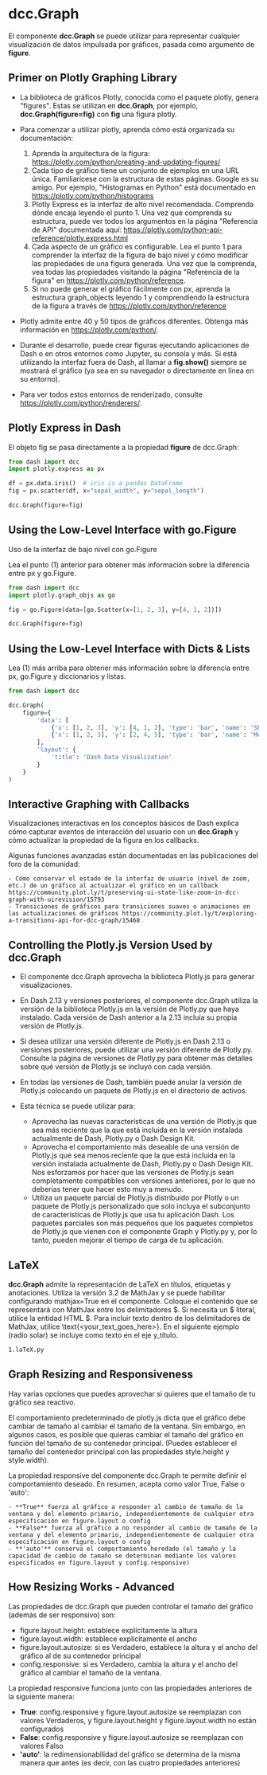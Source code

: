 # dcc.Graph

El componente **dcc.Graph** se puede utilizar para representar cualquier visualización de datos impulsada por gráficos, pasada como argumento de **figure**.

## Primer on Plotly Graphing Library

- La biblioteca de gráficos Plotly, conocida como el paquete plotly, genera "figures". Estas se utilizan en **dcc.Graph**, por ejemplo, **dcc.Graph(figure=fig)** con **fig** una figura plotly.

- Para comenzar a utilizar plotly, aprenda cómo está organizada su documentación:

    1. Aprenda la arquitectura de la figura: https://plotly.com/python/creating-and-updating-figures/
    2. Cada tipo de gráfico tiene un conjunto de ejemplos en una URL única. Familiarícese con la estructura de estas páginas. Google es su amigo. Por ejemplo, "Histogramas en Python" está documentado en https://plotly.com/python/histograms
    3. Plotly Express es la interfaz de alto nivel recomendada. Comprenda dónde encaja leyendo el punto 1. Una vez que comprenda su estructura, puede ver todos los argumentos en la página "Referencia de API" documentada aquí: https://plotly.com/python-api-reference/plotly.express.html
    4. Cada aspecto de un gráfico es configurable. Lea el punto 1 para comprender la interfaz de la figura de bajo nivel y cómo modificar las propiedades de una figura generada. Una vez que la comprenda, vea todas las propiedades visitando la página "Referencia de la figura" en https://plotly.com/python/reference.
    5. Si no puede generar el gráfico fácilmente con px, aprenda la estructura graph_objects leyendo 1 y comprendiendo la estructura de la figura a través de https://plotly.com/python/reference

- Plotly admite entre 40 y 50 tipos de gráficos diferentes. Obtenga más información en https://plotly.com/python/.
- Durante el desarrollo, puede crear figuras ejecutando aplicaciones de Dash o en otros entornos como Jupyter, su consola y más. Si está utilizando la interfaz fuera de Dash, al llamar a **fig.show()** siempre se mostrará el gráfico (ya sea en su navegador o directamente en línea en su entorno).
- Para ver todos estos entornos de renderizado, consulte https://plotly.com/python/renderers/.

## Plotly Express in Dash

El objeto fig se pasa directamente a la propiedad **figure** de dcc.Graph:

```python
from dash import dcc
import plotly.express as px

df = px.data.iris()  # iris is a pandas DataFrame
fig = px.scatter(df, x="sepal_width", y="sepal_length")

dcc.Graph(figure=fig)

```

## Using the Low-Level Interface with go.Figure

Uso de la interfaz de bajo nivel con go.Figure

Lea el punto (1) anterior para obtener más información sobre la diferencia entre px y go.Figure.

```python
from dash import dcc
import plotly.graph_objs as go

fig = go.Figure(data=[go.Scatter(x=[1, 2, 3], y=[4, 1, 2])])

dcc.Graph(figure=fig)

```

## Using the Low-Level Interface with Dicts & Lists

Lea (1) más arriba para obtener más información sobre la diferencia entre px, go.Figure y diccionarios y listas.

```python
from dash import dcc

dcc.Graph(
    figure={
        'data': [
            {'x': [1, 2, 3], 'y': [4, 1, 2], 'type': 'bar', 'name': 'SF'},
            {'x': [1, 2, 3], 'y': [2, 4, 5], 'type': 'bar', 'name': 'Montréal'},
        ],
        'layout': {
            'title': 'Dash Data Visualization'
        }
    }
)
```

## Interactive Graphing with Callbacks

Visualizaciones interactivas en los conceptos básicos de Dash explica cómo capturar eventos de interacción del usuario con un **dcc.Graph** y cómo actualizar la propiedad de la figura en los callbacks.

Algunas funciones avanzadas están documentadas en las publicaciones del foro de la comunidad:

    - Cómo conservar el estado de la interfaz de usuario (nivel de zoom, etc.) de un gráfico al actualizar el gráfico en un callback https://community.plot.ly/t/preserving-ui-state-like-zoom-in-dcc-graph-with-uirevision/15793
    - Transiciones de gráficos para transiciones suaves o animaciones en las actualizaciones de gráficos https://community.plot.ly/t/exploring-a-transitions-api-for-dcc-graph/15468

## Controlling the Plotly.js Version Used by dcc.Graph

- El componente dcc.Graph aprovecha la biblioteca Plotly.js para generar visualizaciones.
- En Dash 2.13 y versiones posteriores, el componente dcc.Graph utiliza la versión de la biblioteca Plotly.js en la versión de Plotly.py que haya instalado. Cada versión de Dash anterior a la 2.13 incluía su propia versión de Plotly.js.
- Si desea utilizar una versión diferente de Plotly.js en Dash 2.13 o versiones posteriores, puede utilizar una versión diferente de Plotly.py. Consulte la página de versiones de Plotly.py para obtener más detalles sobre qué versión de Plotly.js se incluyó con cada versión.
- En todas las versiones de Dash, también puede anular la versión de Plotly.js colocando un paquete de Plotly.js en el directorio de activos.
- Esta técnica se puede utilizar para:


    - Aprovecha las nuevas características de una versión de Plotly.js que sea más reciente que la que está
    incluida en la versión instalada actualmente de Dash, Plotly.py o Dash Design Kit.
    - Aprovecha el comportamiento más deseable de una versión de Plotly.js que sea menos reciente que la que está incluida en la versión instalada actualmente de Dash, Plotly.py o Dash Design Kit. Nos esforzamos por hacer que las versiones de Plotly.js sean completamente compatibles con versiones anteriores, por lo que no deberías tener que hacer esto muy a menudo.
    - Utiliza un paquete parcial de Plotly.js distribuido por Plotly o un paquete de Plotly.js personalizado que solo incluya el subconjunto de características de Plotly.js que usa tu aplicación Dash. Los paquetes parciales son más pequeños que los paquetes completos de Plotly.js que vienen con el componente Graph y Plotly.py y, por lo tanto, pueden mejorar el tiempo de carga de tu aplicación.

## LaTeX

**dcc.Graph** admite la representación de LaTeX en títulos, etiquetas y anotaciones. Utiliza la versión 3.2 de MathJax y se puede habilitar configurando mathjax=True en el componente. Coloque el contenido que se representará con MathJax entre los delimitadores $. Si necesita un $ literal, utilice la entidad HTML &#36;. Para incluir texto dentro de los delimitadores de MathJax, utilice \text{<your_text_goes_here>}. En el siguiente ejemplo (radio solar) se incluye como texto en el eje y_título.

```bash
1.laTeX.py
```

## Graph Resizing and Responsiveness

Hay varias opciones que puedes aprovechar si quieres que el tamaño de tu gráfico sea reactivo.

El comportamiento predeterminado de plotly.js dicta que el gráfico debe cambiar de tamaño al cambiar el tamaño de la ventana. Sin embargo, en algunos casos, es posible que quieras cambiar el tamaño del gráfico en función del tamaño de su contenedor principal. (Puedes establecer el tamaño del contenedor principal con las propiedades style.height y style.width).

La propiedad responsive del componente dcc.Graph te permite definir el comportamiento deseado. En resumen, acepta como valor True, False o 'auto':

    - **True** fuerza al gráfico a responder al cambio de tamaño de la ventana y del elemento primario, independientemente de cualquier otra especificación en figure.layout o config
    - **False** fuerza al gráfico a no responder al cambio de tamaño de la ventana y del elemento primario, independientemente de cualquier otra especificación en figure.layout o config
    - **'auto'** conserva el comportamiento heredado (el tamaño y la capacidad de cambio de tamaño se determinan mediante los valores especificados en figure.layout y config.responsive)

## How Resizing Works - Advanced

Las propiedades de dcc.Graph que pueden controlar el tamaño del gráfico (además de ser responsivo) son:

- figure.layout.height: establece explícitamente la altura
- figure.layout.width: establece explícitamente el ancho
- figure.layout.autosize: si es Verdadero, establece la altura y el ancho del gráfico al de su contenedor principal
- config.responsive: si es Verdadero, cambia la altura y el ancho del gráfico al cambiar el tamaño de la ventana.

La propiedad responsive funciona junto con las propiedades anteriores de la siguiente manera:

- **True**: config.responsive y figure.layout.autosize se reemplazan con valores Verdaderos, y figure.layout.height y figure.layout.width no están configurados
- **False**: config.responsive y figure.layout.autosize se reemplazan con valores Falso
- **'auto'**: la redimensionabilidad del gráfico se determina de la misma manera que antes (es decir, con las cuatro propiedades anteriores)








```python

```
